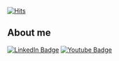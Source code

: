 <div>

[![Hits](https://hits.seeyoufarm.com/api/count/incr/badge.svg?url=https%3A%2F%2Fgithub.com%2F39roc)](https://hits.seeyoufarm.com)

</div>

## About me

<!-- Badge Icon -->
<div>
 
 [![LinkedIn Badge](https://img.shields.io/badge/LinkedIn-0072b1?style=flat&logo=linkedin&link=https://www.linkedin.com/in/sang-ku-jeong-6a09a41b5)](https://www.linkedin.com/in/sang-ku-jeong-6a09a41b5)
 [![Youtube Badge](https://img.shields.io/badge/Youtube-ff0000?style=flat&logo=youtube&link=https://www.youtube.com/channel/UChYV63qfqVq8z84Dkv8cOvQ)](https://www.youtube.com/channel/UChYV63qfqVq8z84Dkv8cOvQ)
 
  <!-- Github stats -->
<!-- [![39roc's github stats](https://github-readme-stats.vercel.app/api?username=39roc&theme=dracula)](https://github.com/anuraghazra/github-readme-stats) -->
</div>


<!--
**39roc/39roc** is a ✨ _special_ ✨ repository because its `README.md` (this file) appears on your GitHub profile.

Here are some ideas to get you started:

- 🔭 I’m currently working on ...
- 🌱 I’m currently learning ...
- 👯 I’m looking to collaborate on ...
- 🤔 I’m looking for help with ...
- 💬 Ask me about ...
- 📫 How to reach me: ...
- 😄 Pronouns: ...
- ⚡ Fun fact: ...
-->
